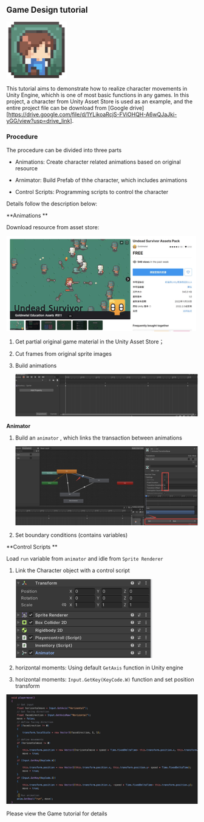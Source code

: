 ## Game Design tutorial





<img src='./img/icon.jpg' width=160>



This tutorial aims to demonstrate how to realize character movements in Unity Engine, whichh is one of most basic functions in any games. In this project, a character from Unity Asset Store is used as an example, and the entire project file can be download from [Google drive][https://drive.google.com/file/d/1YLikoaRcjS-FViOHQH-A6wQJaJki-yGG/view?usp=drive_link].



### Procedure

The procedure can be divided into three parts

- Animations: Create character related animations based on original resource

- Arnimator: Build Prefab of thhe character, which includes animations 

- Control Scripts: Programming scripts to control the character

  

Details follow the description below:



**Animations **

Download resource from asset store:

<img src='./img/asset.jpg' width=500>

1. Get partial original game material in the Unity Asset Store；

2. Cut frames from original sprite images

3. Build animations

   <img src='./img/anime.jpg' width=500>



**Animator**

1. Build an `animator` , which links the transaction between animations

   

   <img src='./img/animator.jpg' width=560>

   

2. Set boundary conditions (contains variables)



**Control Scripts **

Load  `run` variable  from `animator`  and idle from `Sprite Renderer`

1. Link the Character object with a control script

   

   <img src='./img/prefabs.jpg' width=360>

   

2. horizontal moments: Using default `GetAxis` function in Unity engine

3. horizontal moments:  `Input.GetKey(KeyCode.W)`  function and set position transform 

   

<img src='./img/playermove.jpg' width=560>



Please view the Game tutorial for details